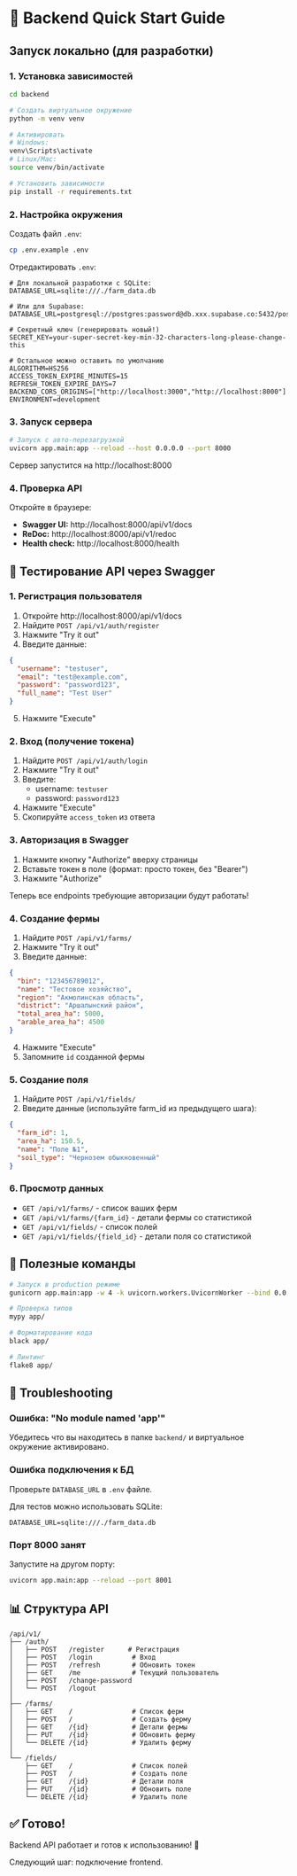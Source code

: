 # 🚀 Backend Quick Start Guide

## Запуск локально (для разработки)

### 1. Установка зависимостей

```bash
cd backend

# Создать виртуальное окружение
python -m venv venv

# Активировать
# Windows:
venv\Scripts\activate
# Linux/Mac:
source venv/bin/activate

# Установить зависимости
pip install -r requirements.txt
```

### 2. Настройка окружения

Создать файл `.env`:

```bash
cp .env.example .env
```

Отредактировать `.env`:

```env
# Для локальной разработки с SQLite:
DATABASE_URL=sqlite:///./farm_data.db

# Или для Supabase:
DATABASE_URL=postgresql://postgres:password@db.xxx.supabase.co:5432/postgres

# Секретный ключ (генерировать новый!)
SECRET_KEY=your-super-secret-key-min-32-characters-long-please-change-this

# Остальное можно оставить по умолчанию
ALGORITHM=HS256
ACCESS_TOKEN_EXPIRE_MINUTES=15
REFRESH_TOKEN_EXPIRE_DAYS=7
BACKEND_CORS_ORIGINS=["http://localhost:3000","http://localhost:8000"]
ENVIRONMENT=development
```

### 3. Запуск сервера

```bash
# Запуск с авто-перезагрузкой
uvicorn app.main:app --reload --host 0.0.0.0 --port 8000
```

Сервер запустится на http://localhost:8000

### 4. Проверка API

Откройте в браузере:
- **Swagger UI:** http://localhost:8000/api/v1/docs
- **ReDoc:** http://localhost:8000/api/v1/redoc
- **Health check:** http://localhost:8000/health

## 📝 Тестирование API через Swagger

### 1. Регистрация пользователя

1. Откройте http://localhost:8000/api/v1/docs
2. Найдите `POST /api/v1/auth/register`
3. Нажмите "Try it out"
4. Введите данные:

```json
{
  "username": "testuser",
  "email": "test@example.com",
  "password": "password123",
  "full_name": "Test User"
}
```

5. Нажмите "Execute"

### 2. Вход (получение токена)

1. Найдите `POST /api/v1/auth/login`
2. Нажмите "Try it out"
3. Введите:
   - username: `testuser`
   - password: `password123`
4. Нажмите "Execute"
5. Скопируйте `access_token` из ответа

### 3. Авторизация в Swagger

1. Нажмите кнопку "Authorize" вверху страницы
2. Вставьте токен в поле (формат: просто токен, без "Bearer")
3. Нажмите "Authorize"

Теперь все endpoints требующие авторизации будут работать!

### 4. Создание фермы

1. Найдите `POST /api/v1/farms/`
2. Нажмите "Try it out"
3. Введите данные:

```json
{
  "bin": "123456789012",
  "name": "Тестовое хозяйство",
  "region": "Акмолинская область",
  "district": "Аршалынский район",
  "total_area_ha": 5000,
  "arable_area_ha": 4500
}
```

4. Нажмите "Execute"
5. Запомните `id` созданной фермы

### 5. Создание поля

1. Найдите `POST /api/v1/fields/`
2. Введите данные (используйте farm_id из предыдущего шага):

```json
{
  "farm_id": 1,
  "area_ha": 150.5,
  "name": "Поле №1",
  "soil_type": "Чернозем обыкновенный"
}
```

### 6. Просмотр данных

- `GET /api/v1/farms/` - список ваших ферм
- `GET /api/v1/farms/{farm_id}` - детали фермы со статистикой
- `GET /api/v1/fields/` - список полей
- `GET /api/v1/fields/{field_id}` - детали поля со статистикой

## 🔧 Полезные команды

```bash
# Запуск в production режиме
gunicorn app.main:app -w 4 -k uvicorn.workers.UvicornWorker --bind 0.0.0.0:8000

# Проверка типов
mypy app/

# Форматирование кода
black app/

# Линтинг
flake8 app/
```

## 🐛 Troubleshooting

### Ошибка: "No module named 'app'"

Убедитесь что вы находитесь в папке `backend/` и виртуальное окружение активировано.

### Ошибка подключения к БД

Проверьте `DATABASE_URL` в `.env` файле.

Для тестов можно использовать SQLite:
```env
DATABASE_URL=sqlite:///./farm_data.db
```

### Порт 8000 занят

Запустите на другом порту:
```bash
uvicorn app.main:app --reload --port 8001
```

## 📊 Структура API

```
/api/v1/
├── /auth/
│   ├── POST   /register      # Регистрация
│   ├── POST   /login          # Вход
│   ├── POST   /refresh        # Обновить токен
│   ├── GET    /me             # Текущий пользователь
│   ├── POST   /change-password
│   └── POST   /logout
│
├── /farms/
│   ├── GET    /               # Список ферм
│   ├── POST   /               # Создать ферму
│   ├── GET    /{id}           # Детали фермы
│   ├── PUT    /{id}           # Обновить ферму
│   └── DELETE /{id}           # Удалить ферму
│
└── /fields/
    ├── GET    /               # Список полей
    ├── POST   /               # Создать поле
    ├── GET    /{id}           # Детали поля
    ├── PUT    /{id}           # Обновить поле
    └── DELETE /{id}           # Удалить поле
```

## ✅ Готово!

Backend API работает и готов к использованию! 🎉

Следующий шаг: подключение frontend.
